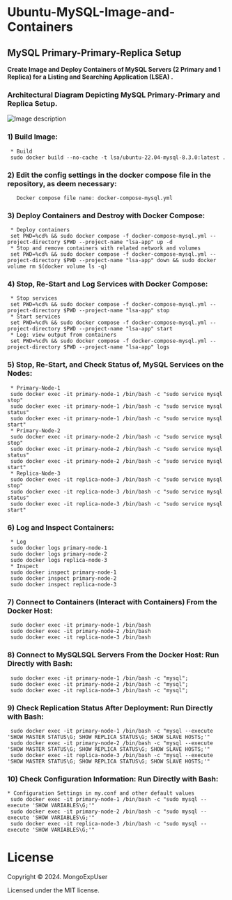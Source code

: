 
# Ubuntu-MySQL-Image-and-Containers
## MySQL Primary-Primary-Replica Setup

<strong> Create Image and Deploy Containers of MySQL Servers (2 Primary and 1 Replica) for a Listing and Searching Application (LSEA) .</strong>
<br>

### Architectural Diagram Depicting MySQL Primary-Primary and Replica Setup.
![Image description](https://github.com/MongoExpUser/Ubuntu-MySQL-Image-and-Containers/blob/main/mysql-arch.png)

     
### 1) Build Image:                                                                                             
     * Build
     sudo docker build --no-cache -t lsa/ubuntu-22.04-mysql-8.3.0:latest .

### 2) Edit the config settings in the docker compose file in the repository, as deem necessary:    
       Docker compose file name: docker-compose-mysql.yml

### 3) Deploy Containers and Destroy with Docker Compose:                                                                                             
     * Deploy containers 
     set PWD=%cd% && sudo docker compose -f docker-compose-mysql.yml --project-directory $PWD --project-name "lsa-app" up -d
     * Stop and remove containers with related network and volumes
     set PWD=%cd% && sudo docker compose -f docker-compose-mysql.yml --project-directory $PWD --project-name "lsa-app" down && sudo docker volume rm $(docker volume ls -q)

### 4) Stop, Re-Start and Log Services with Docker Compose: 
     * Stop services
     set PWD=%cd% && sudo docker compose -f docker-compose-mysql.yml --project-directory $PWD --project-name "lsa-app" stop
     * Start services
     set PWD=%cd% && sudo docker compose -f docker-compose-mysql.yml --project-directory $PWD --project-name "lsa-app" start
     * Log: view output from containers
     set PWD=%cd% && sudo docker compose -f docker-compose-mysql.yml --project-directory $PWD --project-name "lsa-app" logs 

### 5) Stop, Re-Start, and Check Status of, MySQL Services on the Nodes: 
     * Primary-Node-1 
     sudo docker exec -it primary-node-1 /bin/bash -c "sudo service mysql stop"
     sudo docker exec -it primary-node-1 /bin/bash -c "sudo service mysql status"
     sudo docker exec -it primary-node-1 /bin/bash -c "sudo service mysql start"
     * Primary-Node-2 
     sudo docker exec -it primary-node-2 /bin/bash -c "sudo service mysql stop"
     sudo docker exec -it primary-node-2 /bin/bash -c "sudo service mysql status"
     sudo docker exec -it primary-node-2 /bin/bash -c "sudo service mysql start"
     * Replica-Node-3 
     sudo docker exec -it replica-node-3 /bin/bash -c "sudo service mysql stop"
     sudo docker exec -it replica-node-3 /bin/bash -c "sudo service mysql status"
     sudo docker exec -it replica-node-3 /bin/bash -c "sudo service mysql start"

### 6) Log and Inspect Containers:
     * Log
     sudo docker logs primary-node-1
     sudo docker logs primary-node-2
     sudo docker logs replica-node-3
     * Inspect
     sudo docker inspect primary-node-1
     sudo docker inspect primary-node-2
     sudo docker inspect replica-node-3

### 7) Connect to Containers (Interact with Containers) From the Docker Host:                                                                                        
     sudo docker exec -it primary-node-1 /bin/bash
     sudo docker exec -it primary-node-2 /bin/bash
     sudo docker exec -it replica-node-3 /bin/bash
     
### 8) Connect to MySQLSQL Servers From the Docker Host: Run Directly with Bash:                                                                                          
     sudo docker exec -it primary-node-1 /bin/bash -c "mysql";
     sudo docker exec -it primary-node-2 /bin/bash -c "mysql";
     sudo docker exec -it replica-node-3 /bin/bash -c "mysql";

### 9) Check Replication Status After Deployment: Run Directly with Bash: 
     sudo docker exec -it primary-node-1 /bin/bash -c "mysql --execute 'SHOW MASTER STATUS\G; SHOW REPLICA STATUS\G; SHOW SLAVE HOSTS;'"
     sudo docker exec -it primary-node-2 /bin/bash -c "mysql --execute 'SHOW MASTER STATUS\G; SHOW REPLICA STATUS\G; SHOW SLAVE HOSTS;'"
     sudo docker exec -it replica-node-3 /bin/bash -c "mysql --execute 'SHOW MASTER STATUS\G; SHOW REPLICA STATUS\G; SHOW SLAVE HOSTS;'"

### 10) Check Configuration Information: Run Directly with Bash:                                                                                                                    
    * Configuration Settings in my.conf and other default values
     sudo docker exec -it primary-node-1 /bin/bash -c "sudo mysql --execute 'SHOW VARIABLES\G;'"
     sudo docker exec -it primary-node-2 /bin/bash -c "sudo mysql --execute 'SHOW VARIABLES\G;'"
     sudo docker exec -it replica-node-3 /bin/bash -c "sudo mysql --execute 'SHOW VARIABLES\G;'"


# License

Copyright © 2024. MongoExpUser

Licensed under the MIT license.
